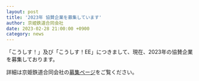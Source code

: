 ```yaml
---
layout: post
title: '2023年 協賛企業を募集しています'
author: 京姫鉄道合同会社
date: 2023-02-28 21:00:00 +0900
category: news
---
```


「こうしす！」及び「こうしす！EE」につきまして、現在、2023年の協賛企業を募集しております。

詳細は京姫鉄道合同会社の[募集ページ](https://www.kyoki-railway.co.jp/news/2023/02/28/kosys-sponsor/)をご覧ください。

